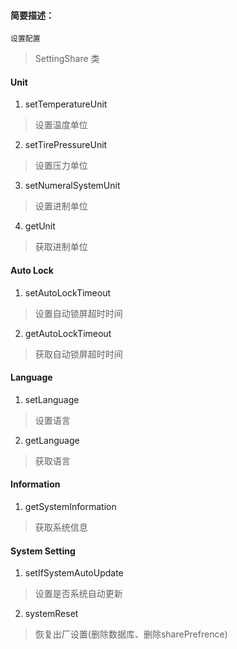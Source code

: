 #### 简要描述：

	设置配置

> SettingShare 类

#### Unit

1. setTemperatureUnit

> 设置温度单位

2. setTirePressureUnit

> 设置压力单位

3. setNumeralSystemUnit

> 设置进制单位

4. getUnit

> 获取进制单位

#### Auto Lock

1. setAutoLockTimeout

> 设置自动锁屏超时时间

2. getAutoLockTimeout

> 获取自动锁屏超时时间

#### Language

1. setLanguage

> 设置语言

2. getLanguage

> 获取语言

#### Information

1. getSystemInformation

> 获取系统信息

#### System Setting

1. setIfSystemAutoUpdate

> 设置是否系统自动更新

2. systemReset

> 恢复出厂设置(删除数据库、删除sharePrefrence)